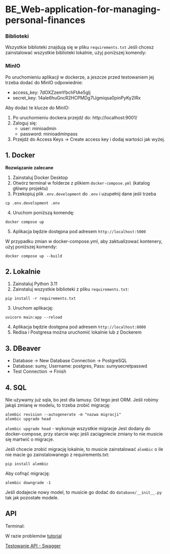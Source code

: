 # BE_Web-application-for-managing-personal-finances

### Biblioteki
Wszystkie biblioteki znajdują się w pliku `requirements.txt`
Jeśli chcesz zainstalować wszystkie biblioteki lokalnie, użyj poniższej komendy:

### MinIO
Po uruchomieniu aplikacji w dockerze, a jeszcze przed testowaniem jej trzeba dodać do MinIO
odpowiednie:
- access_key: 7dOXZzemYbchFtAe5glj
- secret_key: 14ale6huGncR2HCPMDg7lJgmiqsa0pinPyKy2IRx


Aby dodać te klucze do MinIO:
1. Po uruchomieniu dockera przejdź do: http://localhost:9001/ 
2. Zaloguj się: 
   - user: minioadmin
   - password: minioadminpass
3. Przejdź do Access Keys -> Create access key i dodaj wartości jak wyżej.


## 1. Docker
**Rozwiązanie zalecane**
1. Zainstaluj Docker Desktop
2. Otwórz terminal w folderze z plikiem `docker-compose.yml` (katalog główny projektu)
3. Przekopiuj plik `.env.development` do `.env` i uzupełnij dane jeśli trzeba
```shell
cp .env.development .env
```
4. Uruchom poniższą komendę:
```shell
docker compose up
```
5. Aplikacja będzie dostępna pod adresem `http://localhost:5000`

W przypadku zmian w docker-compose.yml, aby zaktualizować kontenery, użyj poniższej komendy:
```shell
docker compose up --build
```
## 2. Lokalnie
1. Zainstaluj Python 3.11
2. Zainstaluj wszystkie biblioteki z pliku `requirements.txt`:
```shell
pip install -r requirements.txt
```
3. Uruchom aplikację:
```shell
uvicorn main:app --reload
```
4. Aplikacja będzie dostępna pod adresem `http://localhost:8000`
5. Redisa i Postgresa można uruchomić lokalnie lub z Dockerem

## 3. DBeaver
- Database -> New Database Connection -> PostgreSQL
- Database: sumy, Username: postgres, Pass: sumysecretpasswd
- Test Connection -> Finish

## 4. SQL
Nie używamy już sqla, bo jest dla lamusy. Od tego jest ORM.
Jeśli robimy jakąś zmianę w modelu, to trzeba zrobić migrację:
```shell
alembic revision --autogenerate -m "nazwa migracji"
alembic upgrade head
```
`alembic upgrade head` - wykonuje wszystkie migracje
Jest dodany do docker-compose, przy starcie więc jeśli zaciągniecie zmiany to nie musicie się martwić o migracje.

Jeśli chcecie zrobić migrację lokalnie, to musicie zainstalować `alembic` o ile nie macie go zainstalowanego z requirements.txt:
```shell
pip install alembic
```

Aby cofnąć migrację:
```shell
alembic downgrade -1
```

Jeśli dodajecie nowy model, to musicie go dodać do `database/__init__.py` tak jak pozostałe modele.

## API
Terminal:

W razie problemów [tutorial](https://fastapi.tiangolo.com/tutorial/first-steps/)

[Testowanie API - Swagger](http://127.0.0.1:8000/docs)

